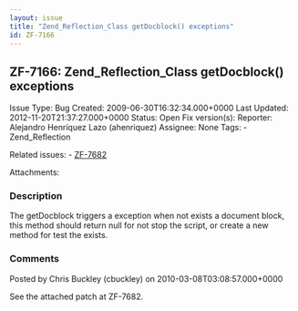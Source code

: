 ```yaml
---
layout: issue
title: "Zend_Reflection_Class getDocblock() exceptions"
id: ZF-7166
---
```


ZF-7166: Zend\_Reflection\_Class getDocblock() exceptions
---------------------------------------------------------

 Issue Type: Bug Created: 2009-06-30T16:32:34.000+0000 Last Updated: 2012-11-20T21:37:27.000+0000 Status: Open Fix version(s): 
 Reporter:  Alejandro Henríquez Lazo (ahenriquez)  Assignee:  None  Tags: - Zend\_Reflection
 
 Related issues: - [ZF-7682](/issues/browse/ZF-7682)
 
 Attachments: 
### Description

The getDocblock triggers a exception when not exists a document block, this method should return null for not stop the script, or create a new method for test the exists.

 

 

### Comments

Posted by Chris Buckley (cbuckley) on 2010-03-08T03:08:57.000+0000

See the attached patch at ZF-7682.

 

 